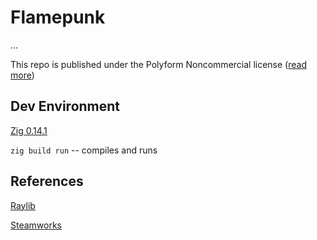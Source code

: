 # Flamepunk

...

This repo is published under the Polyform Noncommercial license ([read more](./LICENSE.md))

## Dev Environment

[Zig 0.14.1](https://ziglang.org/download/)

`zig build run` -- compiles and runs

## References

[Raylib](https://www.raylib.com/cheatsheet/cheatsheet.html)

[Steamworks](https://partner.steamgames.com/doc/home)